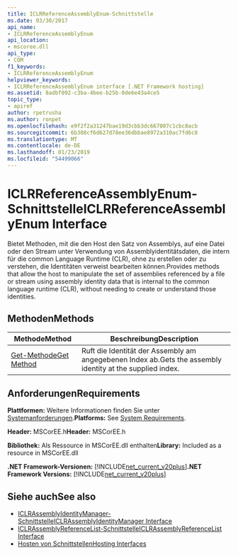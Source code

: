 ```yaml
---
title: ICLRReferenceAssemblyEnum-Schnittstelle
ms.date: 03/30/2017
api_name:
- ICLRReferenceAssemblyEnum
api_location:
- mscoree.dll
api_type:
- COM
f1_keywords:
- ICLRReferenceAssemblyEnum
helpviewer_keywords:
- ICLRReferenceAssemblyEnum interface [.NET Framework hosting]
ms.assetid: 8adbf092-c3ba-4bee-b25b-0de6e43a4ce5
topic_type:
- apiref
author: rpetrusha
ms.author: ronpet
ms.openlocfilehash: e9f2f2a31247bae19d3cbb3dc667007c1cbc8acb
ms.sourcegitcommit: 6b308cf6d627d78ee36dbbae8972a310ac7fd6c8
ms.translationtype: MT
ms.contentlocale: de-DE
ms.lasthandoff: 01/23/2019
ms.locfileid: "54499066"
---
```

# <a name="iclrreferenceassemblyenum-interface"></a><span data-ttu-id="40294-102">ICLRReferenceAssemblyEnum-Schnittstelle</span><span class="sxs-lookup"><span data-stu-id="40294-102">ICLRReferenceAssemblyEnum Interface</span></span>
<span data-ttu-id="40294-103">Bietet Methoden, mit die den Host den Satz von Assemblys, auf eine Datei oder den Stream unter Verwendung von Assemblyidentitätsdaten, die intern für die common Language Runtime (CLR), ohne zu erstellen oder zu verstehen, die Identitäten verweist bearbeiten können.</span><span class="sxs-lookup"><span data-stu-id="40294-103">Provides methods that allow the host to manipulate the set of assemblies referenced by a file or stream using assembly identity data that is internal to the common language runtime (CLR), without needing to create or understand those identities.</span></span>  
  
## <a name="methods"></a><span data-ttu-id="40294-104">Methoden</span><span class="sxs-lookup"><span data-stu-id="40294-104">Methods</span></span>  
  
|<span data-ttu-id="40294-105">Methode</span><span class="sxs-lookup"><span data-stu-id="40294-105">Method</span></span>|<span data-ttu-id="40294-106">Beschreibung</span><span class="sxs-lookup"><span data-stu-id="40294-106">Description</span></span>|  
|------------|-----------------|  
|[<span data-ttu-id="40294-107">Get-Methode</span><span class="sxs-lookup"><span data-stu-id="40294-107">Get Method</span></span>](../../../../docs/framework/unmanaged-api/hosting/iclrreferenceassemblyenum-get-method.md)|<span data-ttu-id="40294-108">Ruft die Identität der Assembly am angegebenen Index ab.</span><span class="sxs-lookup"><span data-stu-id="40294-108">Gets the assembly identity at the supplied index.</span></span>|  
  
## <a name="requirements"></a><span data-ttu-id="40294-109">Anforderungen</span><span class="sxs-lookup"><span data-stu-id="40294-109">Requirements</span></span>  
 <span data-ttu-id="40294-110">**Plattformen:** Weitere Informationen finden Sie unter [Systemanforderungen](../../../../docs/framework/get-started/system-requirements.md).</span><span class="sxs-lookup"><span data-stu-id="40294-110">**Platforms:** See [System Requirements](../../../../docs/framework/get-started/system-requirements.md).</span></span>  
  
 <span data-ttu-id="40294-111">**Header:** MSCorEE.h</span><span class="sxs-lookup"><span data-stu-id="40294-111">**Header:** MSCorEE.h</span></span>  
  
 <span data-ttu-id="40294-112">**Bibliothek:** Als Ressource in MSCorEE.dll enthalten</span><span class="sxs-lookup"><span data-stu-id="40294-112">**Library:** Included as a resource in MSCorEE.dll</span></span>  
  
 <span data-ttu-id="40294-113">**.NET Framework-Versionen:** [!INCLUDE[net_current_v20plus](../../../../includes/net-current-v20plus-md.md)]</span><span class="sxs-lookup"><span data-stu-id="40294-113">**.NET Framework Versions:** [!INCLUDE[net_current_v20plus](../../../../includes/net-current-v20plus-md.md)]</span></span>  
  
## <a name="see-also"></a><span data-ttu-id="40294-114">Siehe auch</span><span class="sxs-lookup"><span data-stu-id="40294-114">See also</span></span>
- [<span data-ttu-id="40294-115">ICLRAssemblyIdentityManager-Schnittstelle</span><span class="sxs-lookup"><span data-stu-id="40294-115">ICLRAssemblyIdentityManager Interface</span></span>](../../../../docs/framework/unmanaged-api/hosting/iclrassemblyidentitymanager-interface.md)
- [<span data-ttu-id="40294-116">ICLRAssemblyReferenceList-Schnittstelle</span><span class="sxs-lookup"><span data-stu-id="40294-116">ICLRAssemblyReferenceList Interface</span></span>](../../../../docs/framework/unmanaged-api/hosting/iclrassemblyreferencelist-interface.md)
- [<span data-ttu-id="40294-117">Hosten von Schnittstellen</span><span class="sxs-lookup"><span data-stu-id="40294-117">Hosting Interfaces</span></span>](../../../../docs/framework/unmanaged-api/hosting/hosting-interfaces.md)
